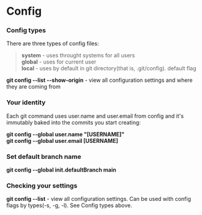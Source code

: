 # Config

### Config types

There are three types of config files:

> **system** - uses throught systems for all users  
> **global** - uses for current user  
> **local** - uses by default in git directory(that is, .git/config). default flag

**git config --list --show-origin** - view all configuration settings and where they are coming from

### Your identity

Each git command uses user.name and user.email from config and it's immutably baked into the commits
you start creating:

**git config --global user.name "[USERNAME]"**  
**git config --global user.email [USERNAME]**

### Set default branch name

**git config --global init.defaultBranch main**

### Checking your settings

**git config --list** - view all configuration settings. Can be used with config flags by types(-s, -g, -l). See Config types above.
